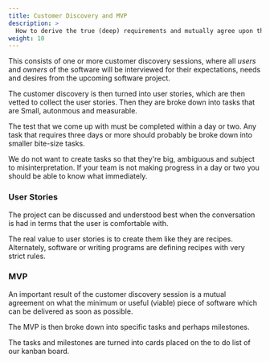 ```yaml
---
title: Customer Discovery and MVP
description: >
  How to derive the true (deep) requirements and mutually agree upon the MVP
weight: 10
---
```


This consists of one or more customer discovery sessions, where all *users*
and *owners* of the software will be interviewed for their expectations,
needs and desires from the upcoming software project.

The customer discovery is then turned into user stories, which are
then vetted to collect the user stories. Then they are broke down into tasks
that are Small, autonmous and measurable.

The test that we come up with must be completed within a day or
two. Any task that requires three days or more should probably be
broke down into smaller bite-size tasks.

We do not want to create tasks so that they're big, ambiguous and
subject to misinterpretation. If your team is not making progress in a
day or two you should be able to know what immediately.

### User Stories

The project can be discussed and understood best when the conversation
is had in terms that the user is comfortable with.

The real value to user stories is to create them like they are
recipes. Alternately, software or writing programs are defining
recipes with very strict rules.  

### MVP

An important result of the customer discovery session is a mutual
agreement on what the minimum or useful (viable) piece of software which can
be delivered as soon as possible.

The MVP is then broke down into specific tasks and perhaps milestones.

The tasks and milestones are turned into cards placed on the to do
list of our kanban board.


